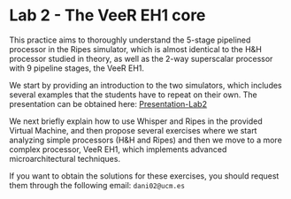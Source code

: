 # Lab 2 - The VeeR EH1 core
This practice aims to thoroughly understand the 5-stage pipelined processor in the Ripes simulator, which is almost identical to the H&H processor studied in theory, as well as the 2-way superscalar processor with 9 pipeline stages, the VeeR EH1.

We start by providing an introduction to the two simulators, which includes several examples that the students have to repeat on their own. The presentation can be obtained here: [Presentation-Lab2](https://drive.google.com/file/d/1LVfQ7ZxzACyaZoCJrFv6PCeGkGhF5cuW/view?usp=sharing)

We next briefly explain how to use Whisper and Ripes in the provided Virtual Machine, and then propose several exercises where we start analyzing simple processors (H&H and Ripes) and then we move to a more complex processor, VeeR EH1, which implements advanced microarchitectural techniques.

If you want to obtain the solutions for these exercises, you should request them through the following email: ```dani02@ucm.es```
